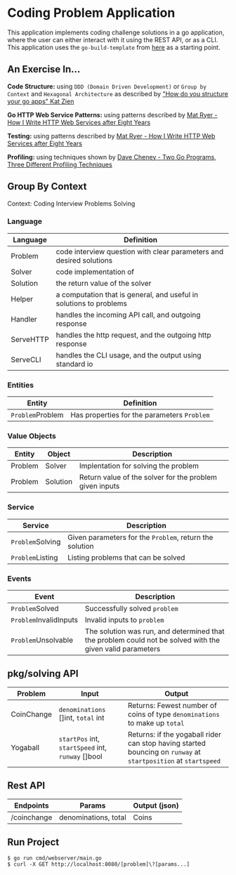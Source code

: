 # Coding Problem Application
This application implements coding challenge solutions in a go application, where the user can either interact with it using the REST API, or as a CLI. This application uses the `go-build-template` from [here](https://github.com/thockin/go-build-template) as a starting point.

## An Exercise In...
**Code Structure:**
using `DDD (Domain Driven Development)` or `Group by Context` and `Hexagonal Architecture` as described by ["How do you structure your go apps" Kat Zien](https://www.youtube.com/watch?v=oL6JBUk6tj0)

**Go HTTP Web Service Patterns:**
using patterns described by [Mat Ryer - How I Write HTTP Web Services after Eight Years](https://www.youtube.com/watch?v=rWBSMsLG8po&list=PLbs4C-FV19dTDAtq1pfvcqx-h8utbiVLu&index=1&t=1553s)

**Testing:**
using patterns described by [Mat Ryer - How I Write HTTP Web Services after Eight Years](https://www.youtube.com/watch?v=rWBSMsLG8po&list=PLbs4C-FV19dTDAtq1pfvcqx-h8utbiVLu&index=1&t=1553s)

**Profiling:**
using techniques shown by [Dave Cheney - Two Go Programs, Three Different Profiling Techniques](https://www.youtube.com/watch?v=nok0aYiGiYA&list=PLbs4C-FV19dTDAtq1pfvcqx-h8utbiVLu&index=2)

## Group By Context
Context: Coding Interview Problems Solving

### Language
| Language  | Definition |
| --------  | ---------- |
| Problem   | code interview question with clear parameters and desired solutions |
| Solver    | code implementation of  | 
| Solution  | the return value of the solver | 
| Helper    | a computation that is general, and useful in solutions to problems |
| Handler   | handles the incoming API call, and outgoing response |
| ServeHTTP | handles the http request, and the outgoing http response |
| ServeCLI  | handles the CLI usage, and the output using standard io |

### Entities
| Entity | Definition |
| ------ | ---------- |
| `Problem`Problem  | Has properties for the parameters `Problem` |

### Value Objects
| Entity  | Object   | Description |
| ------- | -------- | ----------- |
| Problem | Solver   | Implentation for solving the problem |
| Problem | Solution | Return value of the solver for the problem given inputs |

### Service
| Service    | Description |
| ---------- | ----------- | 
| `Problem`Solving | Given parameters for the `Problem`, return the solution | 
| `Problem`Listing | Listing problems that can be solved |

### Events
| Event | Description |
| ----- | ----------- |
| `Problem`Solved | Successfully solved `problem` |
| `Problem`InvalidInputs | Invalid inputs to `problem` |
| `Problem`Unsolvable | The solution was run, and determined that the problem could not be solved with the given valid parameters | 

## pkg/solving API
| Problem    | Input | Output |
| ---------- | ----- | ------ |
| CoinChange | `denominations` []int, `total` int | Returns: Fewest number of coins of type `denominations` to make up `total` |
| Yogaball   | `startPos` int, `startSpeed` int, `runway` []bool | Returns: if the yogaball rider can stop having started bouncing on `runway` at `startposition` at `startspeed` |

## Rest API
| Endpoints   | Params               | Output (json) |
| ----------- | -------------------- | ------------- |
| /coinchange | denominations, total | Coins         |

## Run Project
```shell
$ go run cmd/webserver/main.go
$ curl -X GET http://localhost:8080/[problem]\?[params...]
```